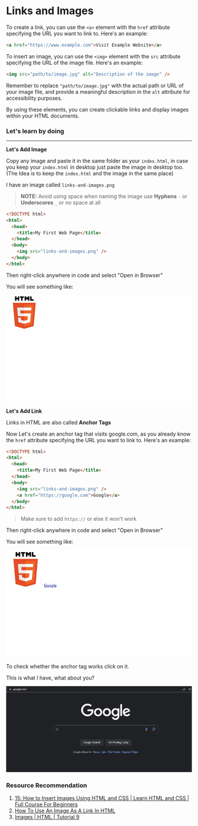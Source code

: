 # Links and Images

To create a link, you can use the `<a>` element with the `href` attribute specifying the URL you want to link to. Here's an example:

```html
<a href="https://www.example.com">Visit Example Website</a>
```

To insert an image, you can use the `<img>` element with the `src` attribute specifying the URL of the image file. Here's an example:

```html
<img src="path/to/image.jpg" alt="Description of the image" />
```

Remember to replace `"path/to/image.jpg"` with the actual path or URL of your image file, and provide a meaningful description in the `alt` attribute for accessibility purposes.

By using these elements, you can create clickable links and display images within your HTML documents.

### **Let's learn by doing**

---

**Let's Add Image**

Copy any image and paste it in the same folder as your `index.html`, in case you keep your `index.html` in desktop just paste the image in desktop too. (The Idea is to keep the `index.html` and the image in the same place)

I have an image called `links-and-images.png`

> **NOTE:** Avoid using space when naming the image use **Hyphens** `-` or **Underscores** `_` or no space at all

```html
<!DOCTYPE html>
<html>
  <head>
    <title>My First Web Page</title>
  </head>
  <body>
    <img src="links-and-images.png" />
  </body>
</html>
```

Then right-click anywhere in code and select "Open in Browser"

You will see something like:

![Code Preview](../../assets/images/links-and-images-code-preview.jpg)

**Let's Add Link**

Links in HTML are also called **Anchor Tags**

Now Let's create an anchor tag that visits google.com, as you already know the `href` attribute specifying the URL you want to link to. Here's an example:

```html
<!DOCTYPE html>
<html>
  <head>
    <title>My First Web Page</title>
  </head>
  <body>
    <img src="links-and-images.png" />
    <a href="https://google.com">Google</a>
  </body>
</html>
```

> Make sure to add `https://` or else it won't work

Then right-click anywhere in code and select "Open in Browser"

You will see something like:

![Code Preview](../../assets/images/links-and-images-code-preview-2.jpg)

To check whether the anchor tag works click on it.

This is what I have, what about you?

![Code Preview](../../assets/images/links-and-images-code-preview-3.jpg)

### Resource Recommendation

1. <a href="https://youtu.be/_w6N_nplmAw" target="_blank">15: How to Insert Images Using HTML and CSS | Learn HTML and CSS | Full Course For Beginners</a>
2. <a href="https://youtu.be/D6aHo1VvCc8" target="_blank">How To Use An Image As A Link In HTML</a>
3. <a href="https://youtu.be/u2BtHQwxq7E" target="_blank">Images | HTML | Tutorial 9</a>

